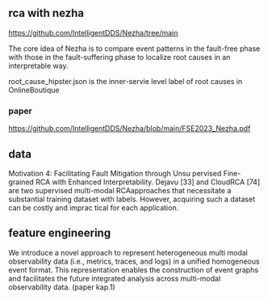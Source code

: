 ## rca with nezha
https://github.com/IntelligentDDS/Nezha/tree/main

The core idea of Nezha is to compare event patterns in the fault-free phase with those in the fault-suffering phase to localize root causes in an interpretable way.

root_cause_hipster.json is the inner-servie level label of root causes in OnlineBoutique

### paper
https://github.com/IntelligentDDS/Nezha/blob/main/FSE2023_Nezha.pdf

## data
Motivation 4: Facilitating Fault Mitigation through Unsu
pervised Fine-grained RCA with Enhanced Interpretability.
 Dejavu [33] and CloudRCA [74] are two supervised multi-modal
 RCAapproaches that necessitate a substantial training dataset with
 labels. However, acquiring such a dataset can be costly and imprac
tical for each application.

## feature engineering
We introduce a novel approach to represent heterogeneous multi
modal observability data (i.e., metrics, traces, and logs) in a unified homogeneous event format. This representation enables the construction of event graphs and facilitates the future integrated analysis across multi-modal observability data.
(paper kap.1)